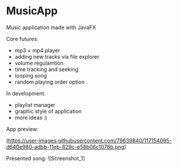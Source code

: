 # MusicApp
Music application made with JavaFX

Core futures:
- mp3 + mp4 player
- adding new tracks via file explorer
- volume regulamtion
- time tracking and seeking
- looping song
- random playing order option

In development:
- playlist manager
- graphic style of application
- more ideas :)

App preview:

(https://user-images.githubusercontent.com/79639840/117154095-d640e980-adbb-11eb-829c-e58b06c1078b.png)

Presented song: ![Screenshot_1]
